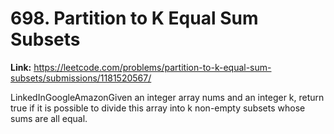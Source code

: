 # 698. Partition to K Equal Sum Subsets

**Link:** https://leetcode.com/problems/partition-to-k-equal-sum-subsets/submissions/1181520567/

LinkedInGoogleAmazonGiven an integer array nums and an integer k, return true if it is possible to divide this array into k non-empty subsets whose sums are all equal.

